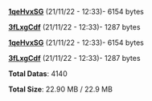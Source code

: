 [**1qeHvxSG**](/data/1qeHvxSG.txt) (21/11/22 - 12:33)- 6154 bytes

[**3fLxgCdf**](/data/3fLxgCdf.txt) (21/11/22 - 12:33)- 1287 bytes

[**1qeHvxSG**](/data/1qeHvxSG.txt) (21/11/22 - 12:33)- 6154 bytes

[**3fLxgCdf**](/data/3fLxgCdf.txt) (21/11/22 - 12:33)- 1287 bytes

**Total Datas**: 4140

**Total Size**: 22.90 MB / 22.9 MB